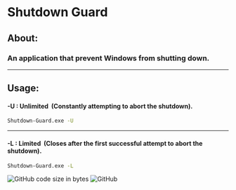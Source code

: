 # Shutdown Guard
## About:
### An application that prevent Windows from shutting down.
---
## Usage:
#### -U : Unlimited&nbsp;&nbsp;(Constantly attempting to abort the shutdown).
```bat
Shutdown-Guard.exe -U
```
---
#### -L : Limited&nbsp;&nbsp;(Closes after the first successful attempt to abort the shutdown).
```bat
Shutdown-Guard.exe -L
```
![GitHub code size in bytes](https://img.shields.io/github/languages/code-size/EEDDRV/Shutdown-Guard)
![GitHub](https://img.shields.io/github/license/EEDDRV/Shutdown-Guard)
